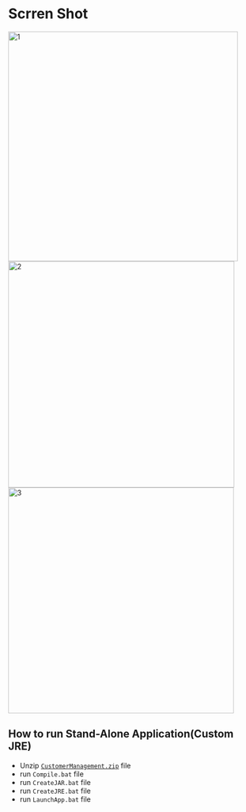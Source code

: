 # Scrren Shot

<img width="464" alt="1" src="https://user-images.githubusercontent.com/84453688/175342999-b6e673a3-ffba-4f18-b3a3-263bd961536e.png">
<img width="457" alt="2" src="https://user-images.githubusercontent.com/84453688/175343023-f3e8eb6b-f459-48df-8078-de807f972fb7.png">
<img width="456" alt="3" src="https://user-images.githubusercontent.com/84453688/175343033-c663e3a3-76ea-432f-997c-353630523853.png">

## How to run Stand-Alone Application(Custom JRE)

- Unzip [`CustomerManagement.zip`](https://github.com/JaeKimdev/TIL/blob/main/Java/ABCLoan/ABCLoan-StandAlone.zip) file
- run `Compile.bat` file
- run `CreateJAR.bat` file
- run `CreateJRE.bat` file
- run `LaunchApp.bat` file
